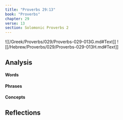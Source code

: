 ```yaml
---
title: "Proverbs 29:13"
book: "Proverbs"
chapter: 29
verse: 13
section: Solomonic Proverbs 2
---
```

![[/Greek/Proverbs/029/Proverbs-029-013G.md#Text]]
![[/Hebrew/Proverbs/029/Proverbs-029-013H.md#Text]]

## Analysis

#### Words

#### Phrases

#### Concepts

## Reflections
